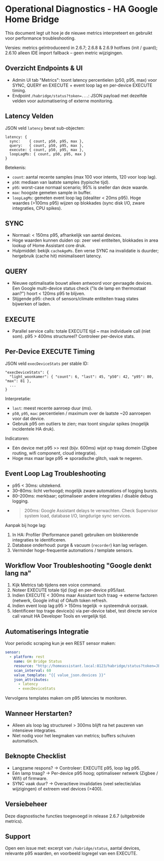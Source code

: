 # Operational Diagnostics - HA Google Home Bridge

This document legt uit hoe je de nieuwe metrics interpreteert en gebruikt voor performance troubleshooting.

Versies: metrics geïntroduceerd in 2.6.7; 2.6.8 & 2.6.9 hotfixes (init / guard); 2.6.10 alleen IDE import fallback – geen metric wijzigingen.

## Overzicht Endpoints & UI
- Admin UI tab "Metrics": toont latency percentielen (p50, p95, max) voor SYNC, QUERY en EXECUTE + event loop lag en per-device EXECUTE timing.
- Endpoint `/habridge/status?token=...`: JSON payload met dezelfde velden voor automatisering of externe monitoring.

## Latency Velden
JSON veld `latency` bevat sub-objecten:

```
latency: {
  sync:    { count, p50, p95, max },
  query:   { count, p50, p95, max },
  execute: { count, p50, p95, max },
  loopLagMs: { count, p50, p95, max }
}
```

Betekenis:
- `count`: aantal recente samples (max 100 voor intents, 120 voor loop lag).
- `p50`: mediaan van laatste samples (typische tijd).
- `p95`: worst-case normaal scenario; 95% is sneller dan deze waarde.
- `max`: hoogste gemeten sample in buffer.
- `loopLagMs`: gemeten event loop lag (idealiter < 20ms p95). Hoge waardes (>100ms p95) wijzen op blokkades (sync disk I/O, zware integraties, CPU spikes).

## SYNC
- Normaal: < 150ms p95, afhankelijk van aantal devices.
- Hoge waarden kunnen duiden op: zeer veel entiteiten, blokkades in area lookup of Home Assistant core druk.
- Hulpmiddel: bekijk `cacheAgeMs`. Een verse SYNC na invalidatie is duurder; hergebruik (cache hit) minimaliseert latency.

## QUERY
- Nieuwe optimalisatie bouwt alleen antwoord voor gevraagde devices. Een Google multi-device status check ("Is de lamp en thermostaat aan?") hoort < 120ms p95 te blijven.
- Stijgende p95: check of sensors/climate entiteiten traag states bijwerken of laden.

## EXECUTE
- Parallel service calls: totale EXECUTE tijd ~ max individuele call (niet som). p95 > 400ms structureel? Controleer per-device stats.

## Per-Device EXECUTE Timing
JSON veld `execDeviceStats` per stable ID:
```
"execDeviceStats": {
  "light_woonkamer": { "count": 6, "last": 45, "p50": 42, "p95": 80, "max": 81 },
  ...
}
```
Interpretatie:
- `last`: meest recente aanroep duur (ms).
- `p50`, `p95`, `max`: percentielen / maximum over de laatste ~20 aanroepen voor dat device.
- Gebruik p95 om outliers te zien; max toont singular spikes (mogelijk incidentele HA druk). 

Indicatoren:
- Eén device met p95 >> rest (bijv. 600ms) wijst op traag domein (Zigbee routing, wifi component, cloud integratie).
- Hoge max maar lage p95 => sporadische glitch, vaak te negeren.

## Event Loop Lag Troubleshooting
- p95 < 30ms: uitstekend.
- 30–80ms: licht verhoogd; mogelijk zware automations of logging bursts.
- 80–200ms: merkbaar; optimaliseer andere integraties / disable debug logging.
- >200ms: Google Assistant delays te verwachten. Check Supervisor system load, database I/O, langdurige sync services.

Aanpak bij hoge lag:
1. In HA: Profiler (Performance panel) gebruiken om blokkerende integraties te identificeren.
2. Database onderhoud: purge & vacuum (`recorder`) kan lag verlagen.
3. Verminder hoge-frequentie automations / template sensors.

## Workflow Voor Troubleshooting "Google denkt lang na"
1. Kijk Metrics tab tijdens een voice command.
2. Noteer EXECUTE totale tijd (log) en per-device p95/last.
3. Indien EXECUTE < 300ms maar Assistant toch traag -> externe factoren (netwerk, Google infra) of OAuth token refresh.
4. Indien event loop lag p95 > 150ms tegelijk → systeemdruk oorzaak.
5. Identificeer top trage device(s) via per-device tabel, test directe service call vanuit HA Developer Tools en vergelijk tijd.

## Automatiserings Integratie
Voor periodic scraping kun je een REST sensor maken:
```yaml
sensor:
  - platform: rest
    name: GH Bridge Status
    resource: "http://homeassistant.local:8123/habridge/status?token=JE_ADMIN_TOKEN"
    scan_interval: 60
    value_template: "{{ value_json.devices }}"
    json_attributes:
      - latency
      - execDeviceStats
```
Vervolgens templates maken om p95 latencies te monitoren.

## Wanneer Herstarten?
- Alleen als loop lag structureel > 300ms blijft na het pauzeren van intensieve integraties.
- Niet nodig voor het leegmaken van metrics; buffers schuiven automatisch.

## Beknopte Checklist
- Langzame respons? → Controleer: EXECUTE p95, loop lag p95.
- Eén lamp traag? → Per-device p95 hoog; optimaliseer netwerk (Zigbee / Wifi) of firmware.
- SYNC vaak duur? → Overactieve invalidaties (veel selectie/alias wijzigingen) of extreem veel devices (>400).

## Versiebeheer
Deze diagnostische functies toegevoegd in release 2.6.7 (uitgebreide metrics).

## Support
Open een issue met: excerpt van `/habridge/status`, aantal devices, relevante p95 waarden, en voorbeeld logregel van een EXECUTE.
